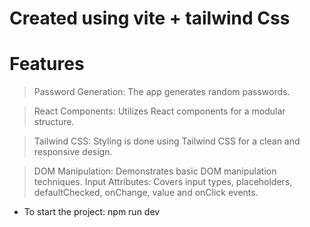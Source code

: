 # Created using vite + tailwind Css

# Features

> Password Generation: The app generates random passwords.

> React Components: Utilizes React components for a modular structure.

> Tailwind CSS: Styling is done using Tailwind CSS for a clean and responsive design.

> DOM Manipulation: Demonstrates basic DOM manipulation techniques.
> Input Attributes: Covers input types, placeholders, defaultChecked, onChange, value and onClick events.

- To start the project: 
  npm run dev 